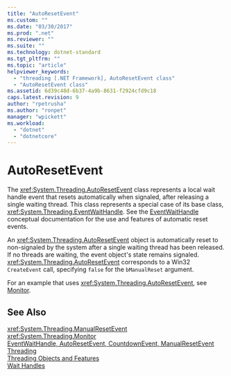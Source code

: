 ```yaml
---
title: "AutoResetEvent"
ms.custom: ""
ms.date: "03/30/2017"
ms.prod: ".net"
ms.reviewer: ""
ms.suite: ""
ms.technology: dotnet-standard
ms.tgt_pltfrm: ""
ms.topic: "article"
helpviewer_keywords: 
  - "threading [.NET Framework], AutoResetEvent class"
  - "AutoResetEvent class"
ms.assetid: 6d39c48d-6b37-4a9b-8631-f2924cfd9c18
caps.latest.revision: 9
author: "rpetrusha"
ms.author: "ronpet"
manager: "wpickett"
ms.workload: 
  - "dotnet"
  - "dotnetcore"
---
```

# AutoResetEvent
The <xref:System.Threading.AutoResetEvent> class represents a local wait handle event that resets automatically when signaled, after releasing a single waiting thread. This class represents a special case of its base class, <xref:System.Threading.EventWaitHandle>. See the [EventWaitHandle](../../../docs/standard/threading/eventwaithandle.md) conceptual documentation for the use and features of automatic reset events.  
  
 An <xref:System.Threading.AutoResetEvent> object is automatically reset to non-signaled by the system after a single waiting thread has been released. If no threads are waiting, the event object's state remains signaled. <xref:System.Threading.AutoResetEvent> corresponds to a Win32 `CreateEvent` call, specifying `false` for the `bManualReset` argument.  
  
 For an example that uses <xref:System.Threading.AutoResetEvent>, see [Monitor](http://msdn.microsoft.com/library/33fe4aef-b44b-42fd-9e72-c908e39e75db).  
  
## See Also  
 <xref:System.Threading.ManualResetEvent>  
 <xref:System.Threading.Monitor>  
 [EventWaitHandle, AutoResetEvent, CountdownEvent, ManualResetEvent](../../../docs/standard/threading/eventwaithandle-autoresetevent-countdownevent-manualresetevent.md)  
 [Threading](../../../docs/standard/threading/index.md)  
 [Threading Objects and Features](../../../docs/standard/threading/threading-objects-and-features.md)  
 [Wait Handles](http://msdn.microsoft.com/library/48d10b6f-5fd7-407c-86ab-0179aef72489)
